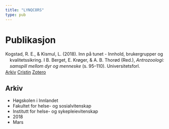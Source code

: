 ```yaml
---
title: "LYNQC8RS"
type: pub
---
```

<h1>Publikasjon</h1>
<article id="csl-bib-container-LYNQC8RS" class="csl-bib-container">
  <div class="csl-bib-body" style="line-height: 1.35; padding-left: 1em; text-indent:-1em;">
  <div class="csl-entry">Kogstad, R. E., &amp; Kismul, L. (2018). Inn p&#xE5; tunet - Innhold, brukergrupper og kvalitetssikring. I B. Berget, E. Kr&#xF8;ger, &amp; A. B. Thor&#xF8;d (Red.), <i>Antrozoologi: samspill mellom dyr og menneske</i> (s. 95&#x2013;110). Universitetsforl.</div>
</div>
  <div class="csl-bib-buttons">
    <a href="#taxonomy-article-LYNQC8RS" class="csl-bib-button">Arkiv</a>
    <a href alt="Cristin URL" class="csl-bib-button">Cristin</a>
    <a href alt="Zotero URL" class="csl-bib-button">Zotero</a>
  </div>
  <div id="csl-bib-meta-container-LYNQC8RS"></div>
</article>
<div id="csl-bib-meta-LYNQC8RS" class="csl-bib-meta">
  <article id="taxonomy-article-LYNQC8RS" class="taxonomy-article">
    <h1>Arkiv</h1>
    <ul>
      <li>Høgskolen i Innlandet</li>
      <li>Fakultet for helse- og sosialvitenskap</li>
      <li>Institutt for helse- og sykepleievitenskap</li>
      <li>2018</li>
      <li>Mars</li>
    </ul>
  </article>
</div>
